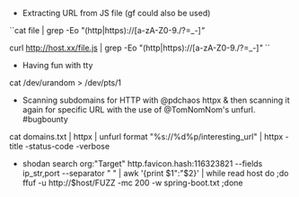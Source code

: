* Extracting URL from JS file (gf could also be used)

``cat file | grep -Eo "(http|https)://[a-zA-Z0-9./?=_-]*"*

curl http://host.xx/file.js | grep -Eo "(http|https)://[a-zA-Z0-9./?=_-]*"* ``

* Having fun with tty

cat /dev/urandom > /dev/pts/1

* Scanning subdomains for HTTP with @pdchaos httpx & then scanning it again for specific URL with the use of @TomNomNom's unfurl. #bugbounty

cat domains.txt | httpx | unfurl format "%s://%d%p/interesting_url"  | httpx -title -status-code -verbose

* shodan search org:"Target" http.favicon.hash:116323821 --fields ip_str,port --separator " " | awk '{print $1":"$2}' | while read host do ;do ffuf -u http://$host/FUZZ -mc 200 -w spring-boot.txt ;done


